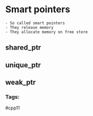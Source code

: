 # Smart pointers 

	- So called smart pointers 
	- They release memory 
	- They allocate memory on free store 
	
## shared_ptr

## unique_ptr

## weak_ptr
	
	
### Tags:
#cpp11